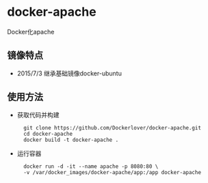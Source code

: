 # docker-apache
Docker化apache

## 镜像特点

- 2015/7/3 继承基础镜像docker-ubuntu

## 使用方法

- 获取代码并构建

        git clone https://github.com/Dockerlover/docker-apache.git
        cd docker-apache
        docker build -t docker-apache .

- 运行容器

        docker run -d -it --name apache -p 8080:80 \
        -v /var/docker_images/docker-apache/app:/app docker-apache
